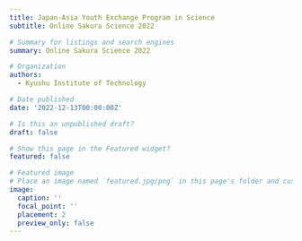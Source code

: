 ```yaml
---
title: Japan-Asia Youth Exchange Program in Science
subtitle: Online Sakura Science 2022

# Summary for listings and search engines
summary: Online Sakura Science 2022

# Organization
authors:
  - Kyushu Institute of Technology

# Date published
date: '2022-12-13T00:00:00Z'

# Is this an unpublished draft?
draft: false

# Show this page in the Featured widget?
featured: false

# Featured image
# Place an image named `featured.jpg/png` in this page's folder and customize its options here.
image:
  caption: ''
  focal_point: ''
  placement: 2
  preview_only: false
---
```


